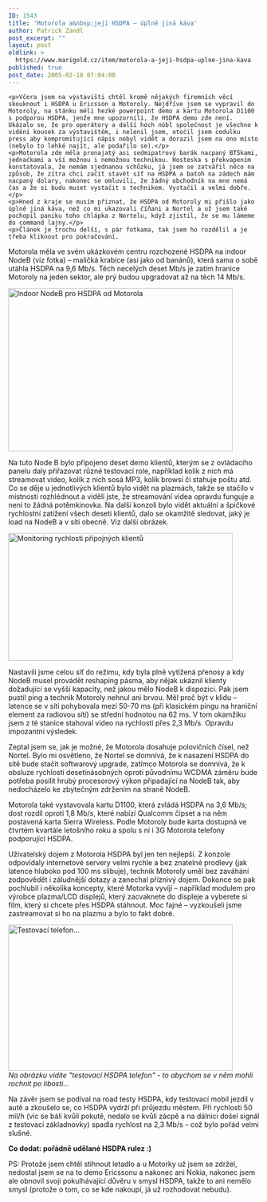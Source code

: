 ```yaml
---
ID: 1543
title: 'Motorola a&nbsp;její HSDPA – úplně jiná káva'
author: Patrick Zandl
post_excerpt: ""
layout: post
oldlink: >
  https://www.marigold.cz/item/motorola-a-jeji-hsdpa-uplne-jina-kava
published: true
post_date: 2005-02-18 07:04:00
---
```

	<p>Včera jsem na výstavišti chtěl kromě nějakých firemních věcí skouknout i HSDPA u Ericsson a Motoroly. Nejdříve jsem se vypravil do Motoroly, na stánku měli hezké powerpoint demo a kartu Motorola D1100 s podporou HSDPA, jenže mne upozornili, že HSDPA demo zde není. Ukázalo se, že pro operátory a další hóch nóbl společnost je všechno k vidění kousek za výstavištěm, i nelenil jsem, otočil jsem cedulku press aby kompromitující nápis nebyl vidět a dorazil jsem na ono místo  (nebylo to lehké najít, ale podařilo se).</p>
	<p>Motorola zde měla pronajatý asi sedmipatrový barák nacpaný BTSkami, jednačkami a vší možnou i nemožnou technikou. Hosteska s překvapením konstatovala, že nemám sjednanou schůzku, já jsem se zatvářil něco na způsob, že zítra chci začít stavět síť na HSDPA a batoh na zádech mám nacpaný dolary, nakonec se omluvili, že žádný obchodník na mne nemá čas a že si budu muset vystačit s technikem. Vystačil a velmi dobře. </p>
	<p>Hned z kraje se musím přiznat, že HSDPA od Motoroly mi přišlo jako úplně jiná káva, než co mi ukazovali číňani a Nortel a už jsem také pochopil paniku toho chlápka z Nortelu, když zjistil, že se mu lámeme do command lajny.</p>
	<p>Článek je trochu delší, s pár fotkama, tak jsem ho rozdělil a je třeba kliknout pro pokračování.
</p>
<!--more-->	<p>Motorola měla ve svém ukázkovém centru rozchozené HSDPA na indoor NodeB (viz fotka) – maličká krabice (asi jako od banánů), která sama o sobě utáhla HSDPA na 9,6 Mb/s. Těch necelých deset Mb/s je zatím hranice Motoroly na jeden sektor, ale prý budou upgradovat až na těch 14 Mb/s. </p>
	<p><img src="/wp-content/uploads/20050218-P1000407.jpg" alt="Indoor NodeB pro HSDPA od Motorola" width="450" height="327" /></p>
	<p>Na tuto Node B bylo připojeno deset demo klientů, kterým se z ovládacího panelu daly přiřazovat různé testovací role, například kolik z nich má streamovat video, kolik z nich sosá MP3, kolik browsí či stahuje poštu atd. Co se děje u jednotlivých klientů bylo vidět na plazmách, takže se stačilo v místnosti rozhlédnout a viděli jste, že streamování videa opravdu funguje a není to žádná potěmkinovka. Na další konzoli bylo vidět aktuální a špičkové rychlostní zatížení všech deseti klientů, dalo se okamžitě sledovat, jaký je load na NodeB a v síti obecně. Viz další obrázek.</p>
	<p><img src="/wp-content/uploads/20050218-P1000403.jpg" alt="Monitoring rychlosti přípojných klientů" width="450" height="256" /></p>
	<p>Nastavili jsme celou síť do režimu, kdy byla plně vytížená přenosy a kdy NodeB musel provádět reshaping pásma, aby nějak ukáznil klienty dožadující se vyšší kapacity, než jakou mělo NodeB k dispozici. Pak jsem pustil ping  a technik Motoroly nehnul ani brvou. Měl proč být v klidu – latence se v síti pohybovala mezi 50-70 ms (při klasickém pingu na hraniční element za radiovou sítí) se střední hodnotou na 62 ms. V tom okamžiku jsem z té stanice stahoval video na rychlosti přes 2,3 Mb/s. Opravdu impozantní výsledek. </p>
	<p>Zeptal jsem se, jak je možné,  že Motorola dosahuje polovičních čísel, než Nortel. Bylo mi osvětleno, že Nortel se domnívá, že k nasazení HSDPA do sítě bude stačit softwarový upgrade, zatímco Motorola se domnívá, že k obsluze rychlostí desetinásobných oproti původnímu WCDMA záměru bude potřeba posílit hrubý procesorový výkon připadající na NodeB tak, aby nedocházelo ke zbytečným zdržením na straně NodeB. </p>
	<p>Motorola také vystavovala kartu D1100, která zvládá HSDPA na 3,6 Mb/s; dost rozdíl oproti 1,8 Mb/s, které nabízí Qualcomm čipset a na něm postavená karta Sierra Wireless. Podle Motoroly bude karta dostupná ve čtvrtém kvartále letošního roku a spolu s ní i 3G Motorola telefony podporující HSDPA. </p>
	<p>Uživatelský dojem z Motorola HSDPA byl jen ten nejlepší. Z konzole odpovídaly internetové servery velmi rychle a bez znatelné prodlevy (jak latence hluboko pod 100 ms slibuje), technik Motoroly uměl bez zaváhání zodpovědět i záludnější dotazy a zanechal příznivý dojem. Dokonce se pak pochlubil i několika koncepty, které Motorka vyvíjí – například modulem pro výrobce plazma/LCD displejů, který zacvaknete do displeje a vyberete si film, který si chcete přes HSDPA stáhnout. Moc fajné – vyzkoušeli jsme zastreamovat si ho na plazmu a bylo to fakt dobré. </p>
	<p><img src="/wp-content/uploads/20050218-P1000404.jpg" alt="Testovací telefon..." width="450" height="293" /><br/>
<i>Na obrázku vidíte "testovací HSDPA telefon" - to abychom se v něm mohli rochnit po libosti...</i></p>
	<p>Na závěr jsem se podíval na road testy HSDPA, kdy testovací mobil jezdil v autě a zkoušelo se, co HSDPA vydrží při průjezdu městem. Při rychlosti 50 mil/h (víc se báli kvůli pokutě, nedalo se kvůli zácpě a na dálnici došel signál z testovací základnovky) spadla rychlost na 2,3 Mb/s – což bylo pořád velmi slušné. </p>
	<p><b>Co dodat: pořádně udělané HSDPA rulez :)</b></p>
	<p>PS: Protože jsem chtěl stihnout letadlo a u Motorky už jsem se zdržel, nedostal jsem se na to demo Ericssonu a nakonec ani Nokia, nakonec jsem ale obnovil svoji pokulhávající důvěru v smysl HSDPA, takže to ani nemělo smysl (protože o tom, co se kde nakoupí, já už rozhodovat nebudu).
</p>